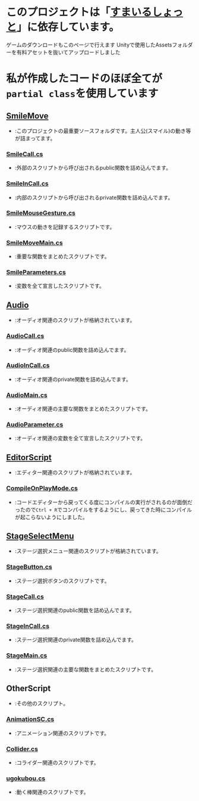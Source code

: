 # このプロジェクトは「[すまいるしょっと](https://sites.google.com/da.iwasaki.ac.jp/dx2d/%E3%81%99%E3%81%BE%E3%81%84%E3%82%8B%E3%81%97%E3%82%87%E3%81%A3%E3%81%A8)」に依存しています。
ゲームのダウンロードもこのページで行えます
Unityで使用したAssetsフォルダーを有料アセットを抜いてアップロードしました

# 私が作成したコードのほぼ全てが ```partial class```を使用しています
## [SmileMove](/Script/SmileMove/)
- :このプロジェクトの最重要ソースフォルダです。主人公(スマイル)の動き等が詰まってます。
### [SmileCall.cs](/Script/SmileMove/SmileCall.cs)
- :外部のスクリプトから呼び出されるpublic関数を詰め込んでます。
### [SmileInCall.cs](/Script/SmileMove/SmileInCall.cs)
- :内部のスクリプトから呼び出されるprivate関数を詰め込んでます。
### [SmileMouseGesture.cs](/Script/SmileMove/SmileMouseGesture.cs)
- :マウスの動きを記録するスクリプトです。
### [SmileMoveMain.cs](/Script/SmileMove/SmileMoveMain.cs)
- :重要な関数をまとめたスクリプトです。
### [SmileParameters.cs](/Script/SmileMove/SmileParameters.cs)
- :変数を全て宣言したスクリプトです。
## [Audio](/Script/Audio/)
- :オーディオ関連のスクリプトが格納されています。
### [AudioCall.cs](/Script/Audio/AudioCall.cs)
- :オーディオ関連のpublic関数を詰め込んでます。
### [AudioInCall.cs](/Script/Audio/AudioInCall.cs)
- :オーディオ関連のprivate関数を詰め込んでます。
### [AudioMain.cs](/Script/Audio/AudioMain.cs)
- :オーディオ関連の主要な関数をまとめたスクリプトです。
### [AudioParameter.cs](/Script/Audio/AudioParameters.cs)
- :オーディオ関連の変数を全て宣言したスクリプトです。

## [EditorScript](/Script/EditorScript/)
- :エディター関連のスクリプトが格納されています。
### [CompileOnPlayMode.cs](/Script/EditorScript/CompileOnPlayMode.cs)
- :コードエディターから戻ってくる度にコンパイルの実行がされるのが面倒だったので```Ctrl + R```でコンパイルをするようにし、戻ってきた時にコンパイルが起こらないようにしました。


## [StageSelectMenu](/Script/StageSelectMenu/)
- :ステージ選択メニュー関連のスクリプトが格納されています。
### [StageButton.cs](/Script/StageSelectMenu/StageButton.cs)
- :ステージ選択ボタンのスクリプトです。
### [StageCall.cs](/Script/StageSelectMenu/StageCall.cs)
- :ステージ選択関連のpublic関数を詰め込んでます。
### [StageInCall.cs](/Script/StageSelectMenu/StageInCall.cs)
- :ステージ選択関連のprivate関数を詰め込んでます。
### [StageMain.cs](/Script/StageSelectMenu/StageMain.cs)
- :ステージ選択関連の主要な関数をまとめたスクリプトです。

## OtherScript
- :その他のスクリプト。
### [AnimationSC.cs](/Script/AnimationSC.cs)
- :アニメーション関連のスクリプトです。
### [Collider.cs](/Script/Collider.cs)
- :コライダー関連のスクリプトです。
### [ugokubou.cs](/Script/ugokubou.cs)
- :動く棒関連のスクリプトです。
